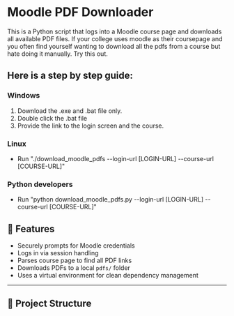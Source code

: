 # Moodle PDF Downloader

This is a Python script that logs into a Moodle course page and downloads all available PDF files. If your college uses moodle as their coursepage and you often find yourself wanting to download all the pdfs from a course but hate doing it manually. Try this out. 

## Here is a step by step guide:

### Windows
1. Download the .exe and .bat file only.
2. Double click the .bat file
3. Provide the link to the login screen and the course.
### Linux 
- Run "./download_moodle_pdfs --login-url [LOGIN-URL] --course-url [COURSE-URL]"

### Python developers
- Run "python download_moodle_pdfs.py --login-url [LOGIN-URL] --course-url [COURSE-URL]"

## 🚀 Features

- Securely prompts for Moodle credentials
- Logs in via session handling
- Parses course page to find all PDF links
- Downloads PDFs to a local `pdfs/` folder
- Uses a virtual environment for clean dependency management

---

## 📁 Project Structure

